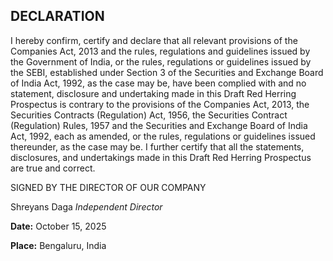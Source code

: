 ## DECLARATION

I hereby confirm, certify and declare that all relevant provisions of the Companies Act, 2013 and the rules, regulations and guidelines issued by the Government of India, or the rules, regulations or guidelines issued by the SEBI, established under Section 3 of the Securities and Exchange Board of India Act, 1992, as the case may be, have been complied with and no statement, disclosure and undertaking made in this Draft Red Herring Prospectus is contrary to the provisions of the Companies Act, 2013, the Securities Contracts (Regulation) Act, 1956, the Securities Contract (Regulation) Rules, 1957 and the Securities and Exchange Board of India Act, 1992, each as amended, or the rules, regulations or guidelines issued thereunder, as the case may be. I further certify that all the statements, disclosures, and undertakings made in this Draft Red Herring Prospectus are true and correct.

SIGNED BY THE DIRECTOR OF OUR COMPANY

Shreyans Daga
*Independent Director*

**Date:** October 15, 2025

**Place:** Bengaluru, India